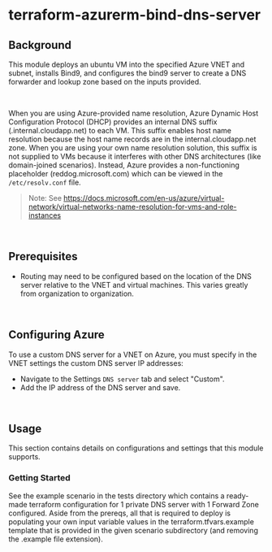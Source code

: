 # terraform-azurerm-bind-dns-server

## Background
This module deploys an ubuntu VM into the specified Azure VNET and subnet, installs Bind9, and configures the bind9 server to create a DNS forwarder and lookup zone based on the inputs provided.
<p>&nbsp;</p>

When you are using Azure-provided name resolution, Azure Dynamic Host Configuration Protocol (DHCP) provides an internal DNS suffix (.internal.cloudapp.net) to each VM. This suffix enables host name resolution because the host name records are in the internal.cloudapp.net zone. When you are using your own name resolution solution, this suffix is not supplied to VMs because it interferes with other DNS architectures (like domain-joined scenarios). Instead, Azure provides a non-functioning placeholder (reddog.microsoft.com) which can be viewed in the `/etc/resolv.conf` file.

>Note: See https://docs.microsoft.com/en-us/azure/virtual-network/virtual-networks-name-resolution-for-vms-and-role-instances
<p>&nbsp;</p>

## Prerequisites
- Routing may need to be configured based on the location of the DNS server relative to the VNET and virtual machines. This varies greatly from organization to organization.
<p>&nbsp;</p>

## Configuring Azure
To use a custom DNS server for a VNET on Azure, you must specify in the VNET settings the custom DNS server IP addresses:

- Navigate to the Settings `DNS server` tab and select "Custom". 
- Add the IP address of the DNS server and save.
<p>&nbsp;</p>

## Usage
This section contains details on configurations and settings that this module supports.

### Getting Started
See the example scenario in the tests directory which contains a ready-made terraform configuration for 1 private DNS server with 1 Forward Zone configured. Aside from the prereqs, all that is required to deploy is populating your own input variable values in the terraform.tfvars.example template that is provided in the given scenario subdirectory (and removing the .example file extension).

 